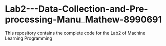 # Lab2---Data-Collection-and-Pre-processing-Manu_Mathew-8990691
This repository contains the complete code for the Lab2 of Machine Learning Programming
